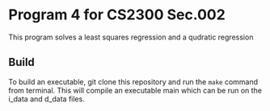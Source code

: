 # Program 4 for CS2300 Sec.002
This program solves a least squares regression and a qudratic regression
## Build
To build an executable, git clone this repository and run the `make` command from terminal. This will compile an executable main which can be run on the i_data and d_data files.
